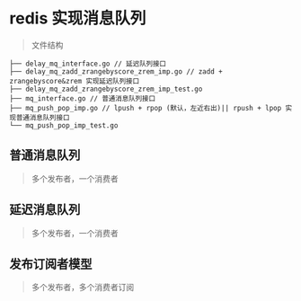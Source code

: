 # redis 实现消息队列

> 文件结构
```
├── delay_mq_interface.go // 延迟队列接口
├── delay_mq_zadd_zrangebyscore_zrem_imp.go // zadd + zrangebyscore&zrem 实现延迟队列接口
├── delay_mq_zadd_zrangebyscore_zrem_imp_test.go
├── mq_interface.go // 普通消息队列接口
├── mq_push_pop_imp.go // lpush + rpop (默认，左近右出)|| rpush + lpop 实现普通消息队列接口 
└── mq_push_pop_imp_test.go
```

## 普通消息队列
> 多个发布者，一个消费者

## 延迟消息队列
> 多个发布者，一个消费者

## 发布订阅者模型
> 多个发布者，多个消费者订阅